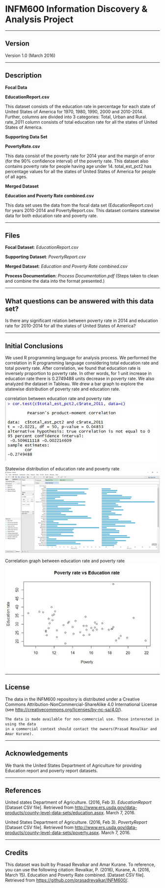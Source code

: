 # INFM600 Information Discovery & Analysis Project
-------
Version
-------

Version 1.0 (March 2016)

-----------
Description
-----------

**Focal Data**

**EducationReport.csv**

This dataset consists of the education rate in percentage for each state of United States of America for 1970, 1980, 1990, 2000 and 2010-2014. Further, columns are divided into 3 categories: Total, Urban and Rural. rate_2011 column consists of total education rate for all the states of United States of America.


**Supporting Data Set**

**PovertyRate.csv**

This data consist of the poverty rate for 2014 year and the margin of error (for the 90% confidence interval) of the poverty rate. This dataset also contains poverty rate for people having age under 14. total_est_pct2 has percentage values for all the states of United States of America for people of all ages.


**Merged Dataset**

**Education and Poverty Rate combined.csv**

This data set uses the data from the focal data set (EducationReport.csv) for years 2010-2014 and PovertyReport.csv. This dataset contains statewise data for both education rate and poverty rate.

-----
Files
-----

**Focal Dataset**: *EducationReport.csv*

**Supporting Dataset**: *PovertyReport.csv*

**Merged Dataset**: *Education and Poverty Rate combined.csv*

**Process Documentation**: *Process Documentation.pdf* (Steps taken to clean and combine the data into the format presented.)

---------------
What questions can be answered with this data set?
---------------
Is there any significant relation between poverty rate in 2014 and education rate for 2010-2014 for all the states of United States of America?

---------------
Initial Conclusions
---------------

We used R programming language for analysis process. We performed the correlation in R programming language considering total education rate and total poverty rate. After correlation, we found that education rate is inversely proportion to poverty rate. In other words, for 1 unit increase in education rate there is 0.2749488 units decrease in poverty rate. We also analyzed the dataset in Tableau. We drew a bar graph to explore the statewise distribution of poverty rate and education rate. 

correlation between education rate and poverty rate
![alt tag](https://github.com/prasadrevalkar/INFM600/blob/master/correlation%20between%20education%20rate%20and%20poverty%20rate.jpg)

Statewise distribution of education rate and poverty rate
![alt tag](https://github.com/prasadrevalkar/INFM600/blob/master/Statewise%20distribution%20of%20education%20rate%20and%20poverty%20rate.png)

Correlation graph between education rate and poverty rate
![alt tag](https://github.com/prasadrevalkar/INFM600/blob/master/correlation%20graph%20between%20education%20rate%20and%20poverty%20rate.jpg)


------- 
License
-------

The data in the INFM600 repository is distributed under a Creative Commons 
Attribution-NonCommercial-ShareAlike 4.0 International License (see 
http://creativecommons.org/licenses/by-nc-sa/4.0/).
   
	The data is made available for non-commercial use. Those interested in using the data 
   	in a commercial context should contact the owners(Prasad Revalkar and Amar Kurane).

----------------
Acknowledgements
----------------

   We thank the United States Department of Agriculture for providing Education report and poverty report datasets.

----------
References
----------

United states Department of Agriculture. (2016, Feb 3). *EducationReport* [Dataset CSV file]. Retrieved from http://www.ers.usda.gov/data-products/county-level-data-sets/education.aspx. March 7, 2016.

United States Department of Agriculture. (2016, Feb 3). *PovertyReport* [Dataset CSV file]. Retrieved from http://www.ers.usda.gov/data-products/county-level-data-sets/poverty.aspx. March 7, 2016.

-------
Credits
-------

This dataset was built by Prasad Revalkar and Amar Kurane. To reference, you can use the following citation:
Revalkar, P. (2016), Kurane, A. (2016, March 15). Education and Poverty Rate combined. [Dataset CSV file]. Retrieved from https://github.com/prasadrevalkar/INFM600/.
